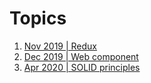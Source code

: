 # Topics 
1. [Nov 2019 | Redux](/readme/redux/readme.md) 
1. [Dec 2019 | Web component](/readme/webcomponent/readme.md)
1. [Apr 2020 | SOLID principles](/readme/solid/readme.md)
